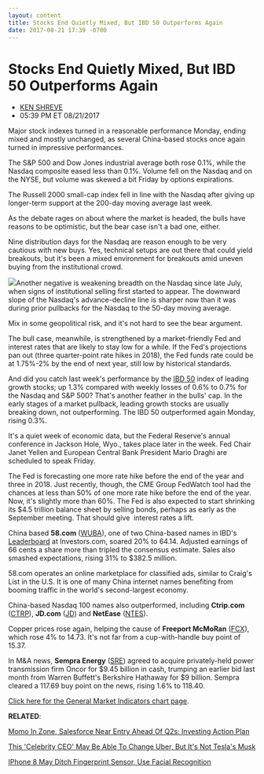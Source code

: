 ```yaml
---
layout: content
title: Stocks End Quietly Mixed, But IBD 50 Outperforms Again
date: 2017-08-21 17:39 -0700
---
```



Stocks End Quietly Mixed, But IBD 50 Outperforms Again
=======================================================




* [KEN SHREVE](https://www.investors.com/author/shrevek/ "Posts by KEN SHREVE")
* 05:39 PM ET 08/21/2017




Major stock indexes turned in a reasonable performance Monday, ending mixed and mostly unchanged, as several China-based stocks once again turned in impressive performances.




The S&P 500 and Dow Jones industrial average both rose 0.1%, while the Nasdaq composite eased less than 0.1%. Volume fell on the Nasdaq and on the NYSE, but volume was skewed a bit Friday by options expirations.


The Russell 2000 small-cap index fell in line with the Nasdaq after giving up longer-term support at the 200-day moving average last week.


As the debate rages on about where the market is headed, the bulls have reasons to be optimistic, but the bear case isn't a bad one, either.


Nine distribution days for the Nasdaq are reason enough to be very cautious with new buys. Yes, technical setups are out there that could yield breakouts, but it's been a mixed environment for breakouts amid uneven buying from the institutional crowd.


![](https://www.investors.com/wp-content/uploads/2017/08/MP082117-186x300.png)Another negative is weakening breadth on the Nasdaq since late July, when signs of institutional selling first started to appear. The downward slope of the Nasdaq's advance-decline line is sharper now than it was during prior pullbacks for the Nasdaq to the 50-day moving average.


Mix in some geopolitical risk, and it's not hard to see the bear argument.


The bull case, meanwhile, is strengthened by a market-friendly Fed and interest rates that are likely to stay low for a while. If the Fed's projections pan out (three quarter-point rate hikes in 2018), the Fed funds rate could be at 1.75%-2% by the end of next year, still low by historical standards.


And did you catch last week's performance by the [IBD 50](https://www.investors.com/stock-lists/ibd-50/ibd-50-performance/) index of leading growth stocks; up 1.3% compared with weekly losses of 0.6% to 0.7% for the Nasdaq and S&P 500? That's another feather in the bulls' cap. In the early stages of a market pullback, leading growth stocks are usually breaking down, not outperforming. The IBD 50 outperformed again Monday, rising 0.3%.


It's a quiet week of economic data, but the Federal Reserve's annual conference in Jackson Hole, Wyo., takes place later in the week. Fed Chair Janet Yellen and European Central Bank President Mario Draghi are scheduled to speak Friday.


The Fed is forecasting one more rate hike before the end of the year and three in 2018. Just recently, though, the CME Group FedWatch tool had the chances at less than 50% of one more rate hike before the end of the year. Now, it's slightly more than 60%. The Fed is also expected to start shrinking its $4.5 trillion balance sheet by selling bonds, perhaps as early as the September meeting. That should give  interest rates a lift.


China based **58.com** ([WUBA](https://research.investors.com/quote.aspx?symbol=WUBA)), one of two China-based names in IBD's [Leaderboard](https://www.investors.com/leaderboard) at Investors.com, soared 20% to 64.14. Adjusted earnings of 66 cents a share more than tripled the consensus estimate. Sales also smashed expectations, rising 31% to $382.5 million.


58.com operates an online marketplace for classified ads, similar to Craig's List in the U.S. It is one of many China internet names benefiting from booming traffic in the world's second-largest economy.


China-based Nasdaq 100 names also outperformed, including **Ctrip.com** ([CTRP](https://research.investors.com/quote.aspx?symbol=CTRP)), **JD.com** ([JD](https://research.investors.com/quote.aspx?symbol=JD)) and **NetEase** ([NTES](https://research.investors.com/quote.aspx?symbol=NTES)).


Copper prices rose again, helping the cause of **Freeport McMoRan** ([FCX](https://research.investors.com/quote.aspx?symbol=FCX)), which rose 4% to 14.73. It's not far from a cup-with-handle buy point of 15.37.


In M&A news, **Sempra Energy** ([SRE](https://research.investors.com/quote.aspx?symbol=SRE)) agreed to acquire privately-held power transmission firm Oncor for $9.45 billion in cash, trumping an earlier bid last month from Warren Buffett's Berkshire Hathaway for $9 billion. Sempra cleared a 117.69 buy point on the news, rising 1.6% to 118.40.


[Click here for the General Market Indicators chart page](https://www.investors.com/wp-content/uploads/2017/08/IBD2108152506GMI.pdf).


**RELATED**:


[Momo In Zone, Salesforce Near Entry Ahead Of Q2s: Investing Action Plan](https://www.investors.com/research/investing-action-plan/momo-in-zone-salesforce-near-entry-ahead-of-q2s-investing-action-plan/)


[This 'Celebrity CEO' May Be Able To Change Uber, But It's Not Tesla's Musk](https://www.investors.com/news/this-celebrity-ceo-may-be-able-to-change-uber-but-its-not-teslas-musk/)


[IPhone 8 May Ditch Fingerprint Sensor, Use Facial Recognition](https://www.investors.com/news/technology/click/iphone-8-may-ditch-fingerprint-sensor-use-facial-recognition/)


 




